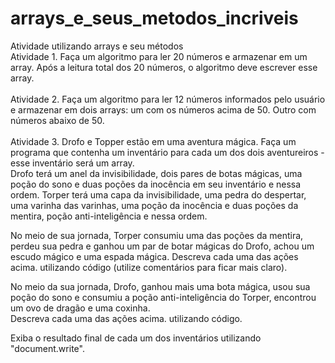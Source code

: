 # arrays_e_seus_metodos_incriveis
Atividade utilizando arrays e seu métodos<br>
Atividade 1. Faça um algoritmo para ler 20 números e armazenar em um array. Após a leitura total dos 20 números, o algoritmo deve escrever esse array.<br><br>
Atividade 2. Faça um algoritmo para ler 12 números informados pelo usuário e armazenar em dois arrays: um com os números acima de 50. Outro com números abaixo de 50.<br><br>
Atividade 3. Drofo e Topper estão em uma aventura mágica. Faça um programa que contenha um inventário para cada um dos dois aventureiros - esse inventário será um array.<br>
Drofo terá um anel da invisibilidade, dois pares de botas mágicas, uma poção do sono e duas poções da inocência em seu inventário e nessa ordem. 
Torper terá uma capa da invisibilidade, uma pedra do despertar,  uma varinha das varinhas, uma poção da inocência e duas poções da mentira, poção anti-inteligência e nessa ordem. <br>

No meio de sua jornada, Torper consumiu uma das poções da mentira, perdeu sua pedra e ganhou um par de botar mágicas do Drofo, achou um escudo mágico e uma espada mágica. 
Descreva cada uma das ações acima. utilizando código (utilize comentários para ficar mais claro). <br>

No meio da sua jornada, Drofo, ganhou mais uma bota mágica, usou sua poção do sono e consumiu a poção anti-inteligência do Torper, encontrou um ovo de dragão e uma coxinha.<br>
Descreva cada uma das ações acima. utilizando código.<br>

Exiba o resultado final de cada um dos inventários utilizando "document.write".
